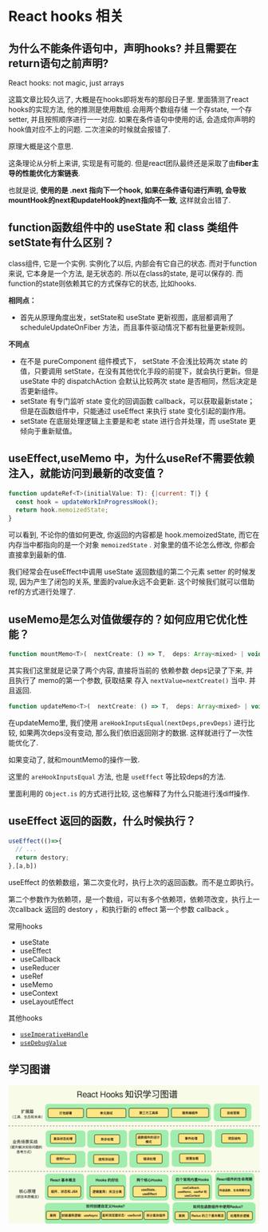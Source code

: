 # React hooks 相关

## 为什么不能条件语句中，声明hooks? 并且需要在return语句之前声明?

React hooks: not magic, just arrays

这篇文章比较久远了, 大概是在hooks即将发布的那段日子里. 里面猜测了react hooks的实现方法, 他的推测是使用数组.会用两个数组存储 一个存state, 一个存setter, 并且按照顺序进行一一对应. 如果在条件语句中使用的话, 会造成你声明的hook值对应不上的问题. 二次渲染的时候就会报错了.

原理大概是这个意思.

这条理论从分析上来讲, 实现是有可能的. 但是react团队最终还是采取了由**fiber主导的性能优化方案链表**.

也就是说, **使用的是 .next 指向下一个hook, 如果在条件语句进行声明, 会导致mountHook的next和updateHook的next指向不一致**, 这样就会出错了.

## function函数组件中的 useState 和 class 类组件 setState有什么区别？

class组件, 它是一个实例. 实例化了以后, 内部会有它自己的状态. 而对于function来说, 它本身是一个方法, 是无状态的. 所以在class的state, 是可以保存的. 而function的state则依赖其它的方式保存它的状态, 比如hooks.

 **相同点：**

- 首先从原理角度出发，setState和 useState 更新视图，底层都调用了 scheduleUpdateOnFiber 方法，而且事件驱动情况下都有批量更新规则。

**不同点**

- 在不是 pureComponent 组件模式下， setState 不会浅比较两次 state 的值，只要调用 setState，在没有其他优化手段的前提下，就会执行更新。但是 useState 中的 dispatchAction 会默认比较两次 state 是否相同，然后决定是否更新组件。
- setState 有专门监听 state 变化的回调函数 callback，可以获取最新state；但是在函数组件中，只能通过 useEffect 来执行 state 变化引起的副作用。
- setState 在底层处理逻辑上主要是和老 state 进行合并处理，而 useState 更倾向于重新赋值。

## useEffect,useMemo 中，为什么useRef不需要依赖注入，就能访问到最新的改变值？

```js
function updateRef<T>(initialValue: T): {|current: T|} {
  const hook = updateWorkInProgressHook();
  return hook.memoizedState;
}
```

可以看到, 不论你的值如何更改, 你返回的内容都是 hook.memoizedState, 而它在内存当中都指向的是一个对象 `memoizedState` . 对象里的值不论怎么修改, 你都会直接拿到最新的值.

我们经常会在useEffect中调用 useState 返回数组的第二个元素 setter 的时候发现, 因为产生了闭包的关系, 里面的value永远不会更新. 这个时候我们就可以借助ref的方式进行处理了.

## useMemo是怎么对值做缓存的？如何应用它优化性能？

```js
function mountMemo<T>(  nextCreate: () => T,  deps: Array<mixed> | void | null,): T {  const hook = mountWorkInProgressHook();  const nextDeps = deps === undefined ? null : deps;  const nextValue = nextCreate();  hook.memoizedState = [nextValue, nextDeps];  return nextValue;}
```

其实我们这里就是记录了两个内容, 直接将当前的 依赖参数 deps记录了下来, 并且执行了 memo的第一个参数, 获取结果 存入 `nextValue=nextCreate()` 当中. 并且返回.

```js
function updateMemo<T>(  nextCreate: () => T,  deps: Array<mixed> | void | null,): T {  const hook = updateWorkInProgressHook();  const nextDeps = deps === undefined ? null : deps;  const prevState = hook.memoizedState;  if (prevState !== null) {    // Assume these are defined. If they're not, areHookInputsEqual will warn.    if (nextDeps !== null) {      const prevDeps: Array<mixed> | null = prevState[1];      if (areHookInputsEqual(nextDeps, prevDeps)) {        return prevState[0];      }    }  }  const nextValue = nextCreate();  hook.memoizedState = [nextValue, nextDeps];  return nextValue;}
```

在updateMemo里, 我们使用 `areHookInputsEqual(nextDeps,prevDeps)` 进行比较, 如果两次deps没有变动, 那么我们依旧返回刚才的数据. 这样就进行了一次性能优化了.

如果变动了, 就和mountMemo的操作一致.

这里的 `areHookInputsEqual` 方法, 也是 `useEffect` 等比较deps的方法.

里面利用的 `Object.is` 的方式进行比较, 这也解释了为什么只能进行浅diff操作.

## useEffect 返回的函数，什么时候执行？

```js
useEffect(()=>{
  // ...
  return destory;
},[a,b])
```

useEffect 的依赖数组，第二次变化时，执行上次的返回函数。而不是立即执行。

第二个参数作为依赖项，是一个数组，可以有多个依赖项，依赖项改变，执行上一次callback 返回的 destory ，和执行新的 effect 第一个参数 callback 。

常用hooks

- useState
- useEffect
- useCallback
- useReducer
- useRef
- useMemo
- useContext
- useLayoutEffect

其他hooks

- [`useImperativeHandle`](https://zh-hans.reactjs.org/docs/hooks-reference.html#useimperativehandle)
- [`useDebugValue`](https://zh-hans.reactjs.org/docs/hooks-reference.html#usedebugvalue)

## 学习图谱

![image-20210701183004995](hooks.assets/image-20210701183004995.png)
